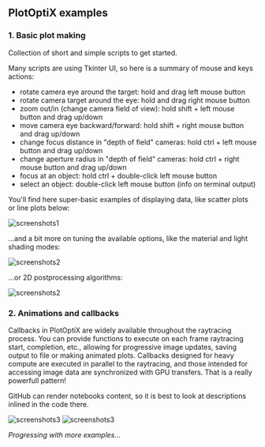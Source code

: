## PlotOptiX examples

### 1. Basic plot making

Collection of short and simple scripts to get started.

Many scripts are using Tkinter UI, so here is a summary of mouse and keys actions:
- rotate camera eye around the target: hold and drag left mouse button
- rotate camera target around the eye: hold and drag right mouse button
- zoom out/in (change camera field of view): hold shift + left mouse button and drag up/down
- move camera eye backward/forward: hold shift + right mouse button and drag up/down
- change focus distance in "depth of field" cameras: hold ctrl + left mouse button and drag up/down
- change aperture radius in "depth of field" cameras: hold ctrl + right mouse button and drag up/down
- focus at an object: hold ctrl + double-click left mouse button
- select an object: double-click left mouse button (info on terminal output)

You'll find here super-basic examples of displaying data, like scatter plots or line plots below:

![screenshots1](https://github.com/rnd-team-dev/plotoptix/blob/master/examples/basic_scripts_screens.jpg "PlotOptiX output screenshots")

...and a bit more on tuning the available options, like the material and light shading modes:

![screenshots2](https://github.com/rnd-team-dev/plotoptix/blob/master/examples/light_shading_modes.jpg "PlotOptiX light shading")

...or 2D postprocessing algorithms:

![screenshots2](https://github.com/rnd-team-dev/plotoptix/blob/master/examples/postprocessing.jpg "PlotOptiX 2D postprocessing")

### 2. Animations and callbacks

Callbacks in PlotOptiX are widely available throughout the raytracing process. You can provide functions to execute on each frame raytracing start, completion, etc., allowing for progressive image updates, saving output to file or making animated plots. Callbacks designed for heavy compute are executed in parallel to the raytracing, and those intended for accessing image data are synchronized with GPU transfers. That is a really powerfull pattern!

GitHub can render notebooks content, so it is best to look at descriptions inlined in the code there.

![screenshots3](https://github.com/rnd-team-dev/plotoptix/blob/master/examples/notebook_screens.jpg "PlotOptiX in notebook screenshots")
![screenshots3](https://github.com/rnd-team-dev/plotoptix/blob/master/examples/notebook_screens_2.jpg "PlotOptiX in notebook screenshots")

*Progressing with more examples...*
